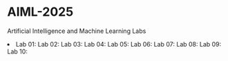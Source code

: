 # AIML-2025
Artificial Intelligence and Machine Learning Labs 
<li>
Lab 01: 
Lab 02:
Lab 03: 
Lab 04:
Lab 05: 
Lab 06:
Lab 07: 
Lab 08:
Lab 09: 
Lab 10: 
</li>
